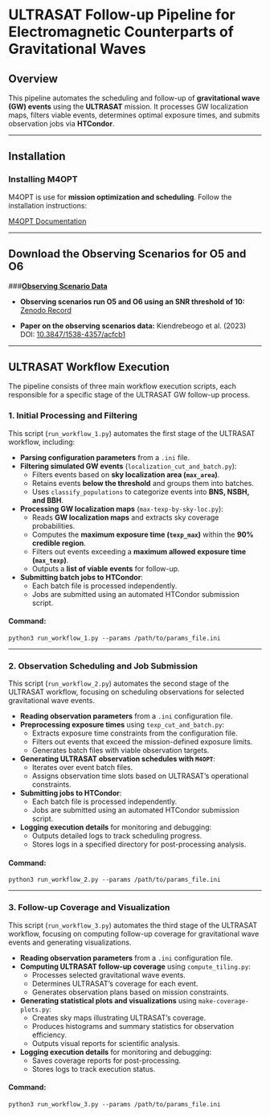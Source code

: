 # ULTRASAT Follow-up Pipeline for Electromagnetic Counterparts of Gravitational Waves


## Overview
This pipeline automates the scheduling and follow-up of **gravitational wave (GW) events** using the **ULTRASAT** mission. It processes GW localization maps, filters viable events, determines optimal exposure times, and submits observation jobs via **HTCondor**.

---
## Installation

### Installing M4OPT
M4OPT is use for **mission optimization and scheduling**.
Follow the installation instructions:

[M4OPT Documentation](doc/index.md)

---
## Download the Observing Scenarios for O5 and O6

###**[Observing Scenario Data](https://github.com/lpsinger/observing-scenarios-simulations)**

- **Observing scenarios run O5 and O6 using an SNR threshold of 10:**
  [Zenodo Record](https://zenodo.org/records/14585837)

- **Paper on the observing scenarios data:**
  Kiendrebeogo et al. (2023)
  DOI: [10.3847/1538-4357/acfcb1](https://iopscience.iop.org/article/10.3847/1538-4357/acfcb1)

---
## ULTRASAT Workflow Execution

The pipeline consists of three main workflow execution scripts, each responsible for a specific stage of the ULTRASAT GW follow-up process.

### **1. Initial Processing and Filtering**
This script (`run_workflow_1.py`) automates the first stage of the ULTRASAT workflow, including:
- **Parsing configuration parameters** from a `.ini` file.
- **Filtering simulated GW events** (`localization_cut_and_batch.py`):
  - Filters events based on **sky localization area (`max_area`)**.
  - Retains events **below the threshold** and groups them into batches.
  - Uses `classify_populations` to categorize events into **BNS, NSBH, and BBH**.
- **Processing GW localization maps** (`max-texp-by-sky-loc.py`):
  - Reads **GW localization maps** and extracts sky coverage probabilities.
  - Computes the **maximum exposure time (`texp_max`)** within the **90% credible region**.
  - Filters out events exceeding a **maximum allowed exposure time (`max_texp`)**.
  - Outputs a **list of viable events** for follow-up.
- **Submitting batch jobs to HTCondor**:
  - Each batch file is processed independently.
  - Jobs are submitted using an automated HTCondor submission script.

#### **Command:**
```
python3 run_workflow_1.py --params /path/to/params_file.ini
```
---
### **2. Observation Scheduling and Job Submission**
This script (`run_workflow_2.py`) automates the second stage of the ULTRASAT workflow, focusing on scheduling observations for selected gravitational wave events.

- **Reading observation parameters** from a `.ini` configuration file.
- **Preprocessing exposure times** using `texp_cut_and_batch.py`:
  - Extracts exposure time constraints from the configuration file.
  - Filters out events that exceed the mission-defined exposure limits.
  - Generates batch files with viable observation targets.
- **Generating ULTRASAT observation schedules with `M4OPT`**:
  - Iterates over event batch files.
  - Assigns observation time slots based on ULTRASAT’s operational constraints.
- **Submitting jobs to HTCondor**:
  - Each batch file is processed independently.
  - Jobs are submitted using an automated HTCondor submission script.
- **Logging execution details** for monitoring and debugging:
  - Outputs detailed logs to track scheduling progress.
  - Stores logs in a specified directory for post-processing analysis.

#### **Command:**
```
python3 run_workflow_2.py --params /path/to/params_file.ini
```

---
### **3. Follow-up Coverage and Visualization**
This script (`run_workflow_3.py`) automates the third stage of the ULTRASAT workflow, focusing on computing follow-up coverage for gravitational wave events and generating visualizations.

- **Reading observation parameters** from a `.ini` configuration file.
- **Computing ULTRASAT follow-up coverage** using `compute_tiling.py`:
  - Processes selected gravitational wave events.
  - Determines ULTRASAT’s coverage for each event.
  - Generates observation plans based on mission constraints.
- **Generating statistical plots and visualizations** using `make-coverage-plots.py`:
  - Creates sky maps illustrating ULTRASAT’s coverage.
  - Produces histograms and summary statistics for observation efficiency.
  - Outputs visual reports for scientific analysis.
- **Logging execution details** for monitoring and debugging:
  - Saves coverage reports for post-processing.
  - Stores logs to track execution status.

#### **Command:**
```
python3 run_workflow_3.py --params /path/to/params_file.ini
```
